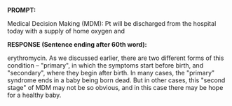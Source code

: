 **PROMPT:**

Medical Decision Making (MDM): Pt will be discharged from the hospital today with a supply of home oxygen and 

**RESPONSE (Sentence ending after 60th word):**

erythromycin. As we discussed earlier, there are two different forms of this condition – "primary", in which the symptoms start before birth, and "secondary", where they begin after birth. In many cases, the "primary" syndrome ends in a baby being born dead. But in other cases, this "second stage" of MDM may not be so obvious, and in this case there may be hope for a healthy baby. 